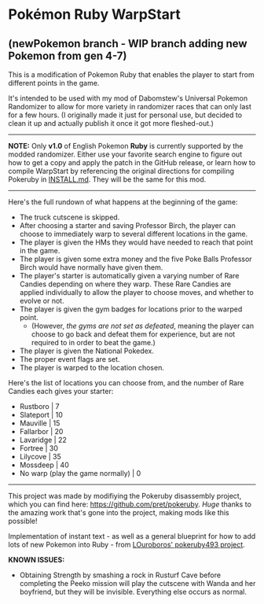 # Pokémon Ruby WarpStart
## (newPokemon branch - WIP branch adding new Pokemon from gen 4-7)

This is a modification of Pokemon Ruby that enables the player to start from different points in the game. 

It's intended to be used with my mod of Dabomstew's Universal Pokemon Randomizer to allow for more variety in randomizer races that can only last for a few hours. (I originally made it just for personal use, but decided to clean it up and actually publish it once it got more fleshed-out.)

---

**NOTE:** Only **v1.0** of English Pokemon **Ruby** is currently supported by the modded randomizer. Either use your favorite search engine to figure out how to get a copy and apply the patch in the GitHub release, or learn how to compile WarpStart by referencing the original directions for compiling Pokeruby in [INSTALL.md](INSTALL.md). They will be the same for this mod.

---

Here's the full rundown of what happens at the beginning of the game:
- The truck cutscene is skipped.
- After choosing a starter and saving Professor Birch, the player can choose to immediately warp to several different locations in the game. 
- The player is given the HMs they would have needed to reach that point in the game.
- The player is given some extra money and the five Poke Balls Professor Birch would have normally have given them.
- The player's starter is automatically given a varying number of Rare Candies depending on where they warp. These Rare Candies are applied individually to allow the player to choose moves, and whether to evolve or not.
- The player is given the gym badges for locations prior to the warped point. 
  - (However, *the gyms are not set as defeated*, meaning the player can choose to go back and defeat them for experience, but are not required to in order to beat the game.)
- The player is given the National Pokedex.
- The proper event flags are set.
- The player is warped to the location chosen.

Here's the list of locations you can choose from, and the number of Rare Candies each gives your starter:
  - Rustboro | 7
  - Slateport | 10
  - Mauville | 15
  - Fallarbor | 20
  - Lavaridge | 22
  - Fortree | 30
  - Lilycove | 35
  - Mossdeep | 40
  - No warp (play the game normally) | 0

--- 

This project was made by modifiying the Pokeruby disassembly project, which you can find here: https://github.com/pret/pokeruby. *Huge* thanks to the amazing work that's gone into the project, making mods like this possible!

Implementation of instant text - as well as a general blueprint for how to add lots of new Pokemon into Ruby - from [LOuroboros' pokeruby493 project](https://github.com/LOuroboros/pokeruby493).

**KNOWN ISSUES:**
- Obtaining Strength by smashing a rock in Rusturf Cave before completing the Peeko mission will play the cutscene with Wanda and her boyfriend, but they will be invisible. Everything else occurs as normal.